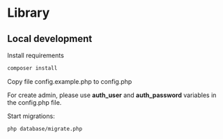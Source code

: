 # Library

## Local development

Install requirements
``` bash
composer install
```

Copy file config.example.php to config.php

For create admin, please use **auth_user** and **auth_password** variables in the config.php file. 

Start migrations:
``` bash
php database/migrate.php
```